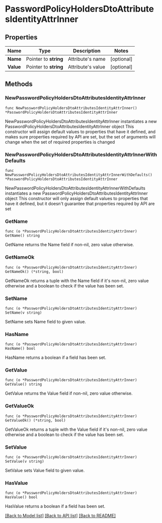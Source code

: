 # PasswordPolicyHoldersDtoAttributesIdentityAttrInner

## Properties

Name | Type | Description | Notes
------------ | ------------- | ------------- | -------------
**Name** | Pointer to **string** | Attribute&#39;s name | [optional] 
**Value** | Pointer to **string** | Attribute&#39;s value | [optional] 

## Methods

### NewPasswordPolicyHoldersDtoAttributesIdentityAttrInner

`func NewPasswordPolicyHoldersDtoAttributesIdentityAttrInner() *PasswordPolicyHoldersDtoAttributesIdentityAttrInner`

NewPasswordPolicyHoldersDtoAttributesIdentityAttrInner instantiates a new PasswordPolicyHoldersDtoAttributesIdentityAttrInner object
This constructor will assign default values to properties that have it defined,
and makes sure properties required by API are set, but the set of arguments
will change when the set of required properties is changed

### NewPasswordPolicyHoldersDtoAttributesIdentityAttrInnerWithDefaults

`func NewPasswordPolicyHoldersDtoAttributesIdentityAttrInnerWithDefaults() *PasswordPolicyHoldersDtoAttributesIdentityAttrInner`

NewPasswordPolicyHoldersDtoAttributesIdentityAttrInnerWithDefaults instantiates a new PasswordPolicyHoldersDtoAttributesIdentityAttrInner object
This constructor will only assign default values to properties that have it defined,
but it doesn't guarantee that properties required by API are set

### GetName

`func (o *PasswordPolicyHoldersDtoAttributesIdentityAttrInner) GetName() string`

GetName returns the Name field if non-nil, zero value otherwise.

### GetNameOk

`func (o *PasswordPolicyHoldersDtoAttributesIdentityAttrInner) GetNameOk() (*string, bool)`

GetNameOk returns a tuple with the Name field if it's non-nil, zero value otherwise
and a boolean to check if the value has been set.

### SetName

`func (o *PasswordPolicyHoldersDtoAttributesIdentityAttrInner) SetName(v string)`

SetName sets Name field to given value.

### HasName

`func (o *PasswordPolicyHoldersDtoAttributesIdentityAttrInner) HasName() bool`

HasName returns a boolean if a field has been set.

### GetValue

`func (o *PasswordPolicyHoldersDtoAttributesIdentityAttrInner) GetValue() string`

GetValue returns the Value field if non-nil, zero value otherwise.

### GetValueOk

`func (o *PasswordPolicyHoldersDtoAttributesIdentityAttrInner) GetValueOk() (*string, bool)`

GetValueOk returns a tuple with the Value field if it's non-nil, zero value otherwise
and a boolean to check if the value has been set.

### SetValue

`func (o *PasswordPolicyHoldersDtoAttributesIdentityAttrInner) SetValue(v string)`

SetValue sets Value field to given value.

### HasValue

`func (o *PasswordPolicyHoldersDtoAttributesIdentityAttrInner) HasValue() bool`

HasValue returns a boolean if a field has been set.


[[Back to Model list]](../README.md#documentation-for-models) [[Back to API list]](../README.md#documentation-for-api-endpoints) [[Back to README]](../README.md)


